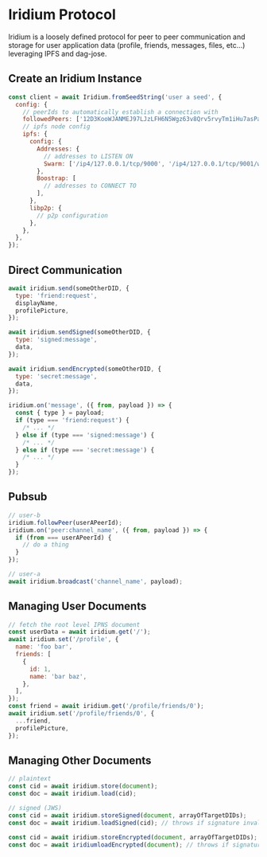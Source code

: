 # Iridium Protocol

Iridium is a loosely defined protocol for peer to peer communication and storage for user application data (profile, friends, messages, files, etc...) leveraging IPFS and dag-jose.

## Create an Iridium Instance

```js
const client = await Iridium.fromSeedString('user a seed', {
  config: {
    // peerIds to automatically establish a connection with
    followedPeers: ['12D3KooWJANMEJ97LJzLFH6N5Wgz63v8Qrv5rvyTm1iHu7asPasp'],
    // ipfs node config
    ipfs: {
      config: {
        Addresses: {
          // addresses to LISTEN ON
          Swarm: ['/ip4/127.0.0.1/tcp/9000', '/ip4/127.0.0.1/tcp/9001/ws'],
        },
        Boostrap: [
          // addresses to CONNECT TO
        ],
      },
      libp2p: {
        // p2p configuration
      },
    },
  },
});
```

## Direct Communication

```js
await iridium.send(someOtherDID, {
  type: 'friend:request',
  displayName,
  profilePicture,
});

await iridium.sendSigned(someOtherDID, {
  type: 'signed:message',
  data,
});

await iridium.sendEncrypted(someOtherDID, {
  type: 'secret:message',
  data,
});

iridium.on('message', ({ from, payload }) => {
  const { type } = payload;
  if (type === 'friend:request') {
    /* ... */
  } else if (type === 'signed:message') {
    /* ... */
  } else if (type === 'secret:message') {
    /* ... */
  }
});
```

## Pubsub

```js
// user-b
iridium.followPeer(userAPeerId);
iridium.on('peer:channel_name', ({ from, payload }) => {
  if (from === userAPeerId) {
    // do a thing
  }
});

// user-a
await iridium.broadcast('channel_name', payload);
```

## Managing User Documents

```js
// fetch the root level IPNS document
const userData = await iridium.get('/');
await iridium.set('/profile', {
  name: 'foo bar',
  friends: [
    {
      id: 1,
      name: 'bar baz',
    },
  ],
});
const friend = await iridium.get('/profile/friends/0');
await iridium.set('/profile/friends/0', {
  ...friend,
  profilePicture,
});
```

## Managing Other Documents

```js
// plaintext
const cid = await iridium.store(document);
const doc = await iridium.load(cid);

// signed (JWS)
const cid = await iridium.storeSigned(document, arrayOfTargetDIDs);
const doc = await iridium.loadSigned(cid); // throws if signature invalid

const cid = await iridium.storeEncrypted(document, arrayOfTargetDIDs);
const doc = await iridiumloadEncrypted(document); // throws if signature/encryption invalid
```
